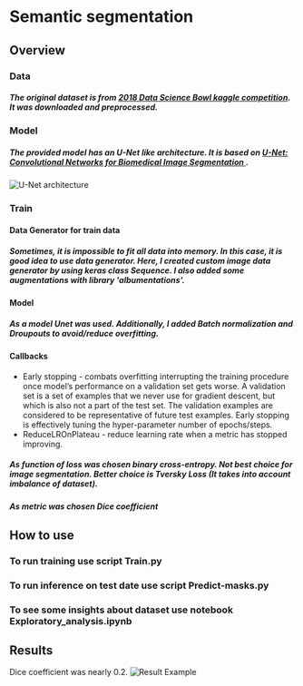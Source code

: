 # Semantic segmentation
## Overview
### Data
##### The original dataset is from [2018 Data Science Bowl kaggle competition](https://www.kaggle.com/c/data-science-bowl-2018). It was downloaded and preprocessed.
### Model
##### The provided model has an U-Net like architecture. It is based on [U-Net: Convolutional Networks for Biomedical Image Segmentation ](https://arxiv.org/pdf/1505.04597.pdf).
![U-Net architecture](http://robocraft.ru/files/neuronet/u-net/u-net-architecture.png)
### Train
#### Data Generator for train data
##### Sometimes, it is impossible to fit all data into memory. In this case, it is good idea to use data generator. Here, I created custom image data generator by using keras class Sequence. I also added some augmentations with library 'albumentations'. 
#### Model
##### As a model Unet was used. Additionally, I added Batch normalization and Droupouts to avoid/reduce overfitting.
#### Callbacks
* Early stopping - combats overfitting interrupting the training procedure once model’s performance on a validation set gets worse. A validation set is a set of examples that we never use for gradient descent, but which is also not a part of the test set. The validation examples are considered to be representative of future test examples. Early stopping is effectively tuning the hyper-parameter number of epochs/steps.
* ReduceLROnPlateau - reduce learning rate when a metric has stopped improving.
##### As function of loss was chosen binary cross-entropy. Not best choice for image segmentation. Better choice is Tversky Loss (It takes into account imbalance of dataset).
##### As metric was chosen Dice coefficient
## How to use
### To run training use script Train.py
### To run inference on test date use script Predict-masks.py
### To see some insights about dataset use notebook Exploratory_analysis.ipynb
## Results
Dice coefficient was nearly 0.2. 
![Result Example](https://github.com/AlinaAlbasova/semantic_segmentation/blob/master/some_results/result1.png)
